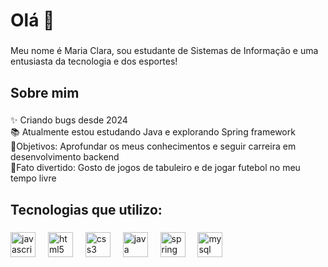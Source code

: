 <h1 align="left">Olá 👋</h1>

###

<p align="left">Meu nome é Maria Clara, sou estudante de Sistemas de Informação e uma entusiasta da tecnologia e dos esportes!</p>

###

<h2 align="left">Sobre mim</h2>

###

<p align="left">✨ Criando bugs desde 2024<br> 📚 Atualmente estou estudando Java e explorando Spring framework<br> 🎯Objetivos: Aprofundar os meus conhecimentos e seguir carreira em desenvolvimento backend<br> 🎲Fato divertido: Gosto de jogos de tabuleiro e de jogar futebol no meu tempo livre</p>


###

<h2 align="left">Tecnologias que utilizo:</h2>

###

<div align="left">
  <img src="https://cdn.jsdelivr.net/gh/devicons/devicon/icons/javascript/javascript-original.svg" height="40" alt="javascript logo"  />
  <img width="12" />
  <img src="https://cdn.jsdelivr.net/gh/devicons/devicon/icons/html5/html5-original.svg" height="40" alt="html5 logo"  />
  <img width="12" />
  <img src="https://cdn.jsdelivr.net/gh/devicons/devicon/icons/css3/css3-original.svg" height="40" alt="css3 logo"  />
  <img width="12" />
  <img src="https://cdn.jsdelivr.net/gh/devicons/devicon/icons/java/java-original.svg" height="40" alt="java logo"  />
  <img width="12" />
  <img src="https://cdn.jsdelivr.net/gh/devicons/devicon/icons/spring/spring-original.svg" height="40" alt="spring logo"  />
  <img width="12" />
  <img src="https://cdn.jsdelivr.net/gh/devicons/devicon/icons/mysql/mysql-original.svg" height="40" alt="mysql logo"  />
</div>

###

